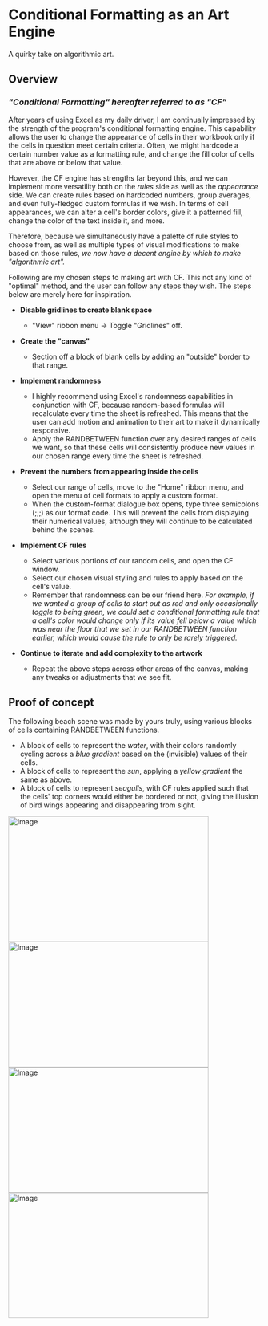 # **Conditional Formatting as an Art Engine**

A quirky take on algorithmic art.

## Overview

### _"Conditional Formatting" hereafter referred to as "CF"_

After years of using Excel as my daily driver, I am continually impressed by the strength of the program's conditional formatting engine. This capability allows the user to change the appearance of cells in their workbook only if the cells in question meet certain criteria. Often, we might hardcode a certain number value as a formatting rule, and change the fill color of cells that are above or below that value.

However, the CF engine has strengths far beyond this, and we can implement more versatility both on the _rules_ side as well as the _appearance_ side. We can create rules based on hardcoded numbers, group averages, and even fully-fledged custom formulas if we wish. In terms of cell appearances, we can alter a cell's border colors, give it a patterned fill, change the color of the text inside it, and more. 

Therefore, because we simultaneously have a palette of rule styles to choose from, as well as multiple types of visual modifications to make based on those rules, _we now have a decent engine by which to make "algorithmic art"._

Following are my chosen steps to making art with CF. This not any kind of "optimal" method, and the user can follow any steps they wish. The steps below are merely here for inspiration.

- **Disable gridlines to create blank space**
    - "View" ribbon menu -> Toggle "Gridlines" off.

- **Create the "canvas"**
    - Section off a block of blank cells by adding an "outside" border to that range.

- **Implement randomness**
    - I highly recommend using Excel's randomness capabilities in conjunction with CF, because random-based formulas will recalculate every time the sheet is refreshed. This means that the user can add motion and animation to their art to make it dynamically responsive.
    - Apply the RANDBETWEEN function over any desired ranges of cells we want, so that these cells will consistently produce new values in our chosen range every time the sheet is refreshed.

- **Prevent the numbers from appearing inside the cells**
    - Select our range of cells, move to the "Home" ribbon menu, and open the menu of cell formats to apply a custom format.
    - When the custom-format dialogue box opens, type three semicolons (;;;) as our format code. This will prevent the cells from displaying their numerical values, although they will continue to be calculated behind the scenes.

- **Implement CF rules**
    - Select various portions of our random cells, and open the CF window.
    - Select our chosen visual styling and rules to apply based on the cell's value.
    - Remember that randomness can be our friend here. _For example, if we wanted a group of cells to start out as red and only occasionally toggle to being green, we could set a conditional formatting rule that a cell's color would change only if its value fell below a value which was near the floor that we set in our RANDBETWEEN function earlier, which would cause the rule to only be rarely triggered._

- **Continue to iterate and add complexity to the artwork**
    - Repeat the above steps across other areas of the canvas, making any tweaks or adjustments that we see fit.

## Proof of concept

The following beach scene was made by yours truly, using various blocks of cells containing RANDBETWEEN functions.
- A block of cells to represent the _water_, with their colors randomly cycling across a _blue gradient_ based on the (invisible) values of their cells.
- A block of cells to represent the _sun_, applying a _yellow gradient_ the same as above.
- A block of cells to represent _seagulls_, with CF rules applied such that the cells' top corners would either be bordered or not, giving the illusion of bird wings appearing and disappearing from sight.

<img width="400" height="250" alt="Image" src="https://github.com/user-attachments/assets/e96fb603-cc6b-41aa-8b72-773ce140fa53" />

<img width="400" height="250" alt="Image" src="https://github.com/user-attachments/assets/ba3fbfe2-441a-49be-a07f-c9843d5d6b2a" />

<img width="400" height="250" alt="Image" src="https://github.com/user-attachments/assets/cb615946-a351-4076-9feb-922b01ef5d0b" />

<img width="400" height="250" alt="Image" src="https://github.com/user-attachments/assets/c04882f3-c086-4245-9602-e35ff68cb523" />
